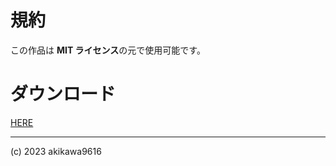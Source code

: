 # 規約

 この作品は <strong>MIT ライセンス</strong>の元で使用可能です。
 
# ダウンロード
 
 [HERE](https://github.com/akikawaken/emptypoint/releases/tag/v1.0.0 "ダウンロード:github")

- - -

(c) 2023 akikawa9616
 